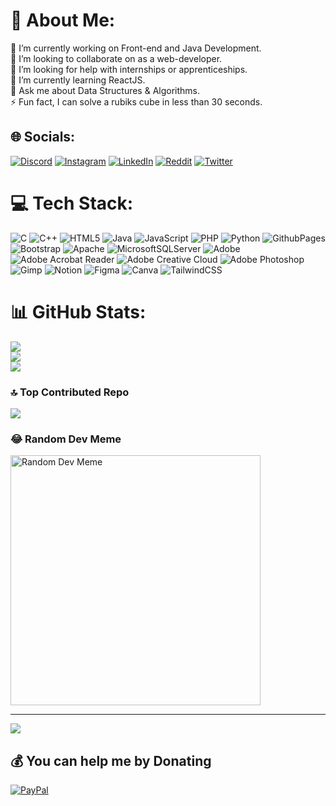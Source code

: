 # 💫 About Me:
🔭 I’m currently working on Front-end and Java Development.<br>👯 I’m looking to collaborate on as a web-developer.<br>🤝 I’m looking for help with internships or apprenticeships.<br>🌱 I’m currently learning ReactJS.<br>💬 Ask me about Data Structures & Algorithms.<br>⚡ Fun fact, I can solve a rubiks cube in less than 30 seconds.


## 🌐 Socials:
[![Discord](https://img.shields.io/badge/Discord-%237289DA.svg?logo=discord&logoColor=white)](https://discord.gg/EpicVansh#2597)
[![Instagram](https://img.shields.io/badge/Instagram-%23E4405F.svg?logo=Instagram&logoColor=white)](https://instagram.com/vanishedddddd)
[![LinkedIn](https://img.shields.io/badge/LinkedIn-%230077B5.svg?logo=linkedin&logoColor=white)](https://www.linkedin.com/in/vansh-sharma-643998220/)
[![Reddit](https://img.shields.io/badge/Reddit-%23FF4500.svg?logo=Reddit&logoColor=white)](https://reddit.com/user/EpicVansh)
[![Twitter](https://img.shields.io/badge/Twitter-000000?style=for-the-badge&logo=twitter&logoColor=white)](https://twitter.com/VanshSh74130867)

# 💻 Tech Stack:
![C](https://img.shields.io/badge/c-%2300599C.svg?style=for-the-badge&logo=c&logoColor=white) ![C++](https://img.shields.io/badge/c++-%2300599C.svg?style=for-the-badge&logo=c%2B%2B&logoColor=white) ![HTML5](https://img.shields.io/badge/html5-%23E34F26.svg?style=for-the-badge&logo=html5&logoColor=white) ![Java](https://img.shields.io/badge/java-%23ED8B00.svg?style=for-the-badge&logo=openjdk&logoColor=white) ![JavaScript](https://img.shields.io/badge/javascript-%23323330.svg?style=for-the-badge&logo=javascript&logoColor=%23F7DF1E) ![PHP](https://img.shields.io/badge/php-%23777BB4.svg?style=for-the-badge&logo=php&logoColor=white) ![Python](https://img.shields.io/badge/python-3670A0?style=for-the-badge&logo=python&logoColor=ffdd54) ![GithubPages](https://img.shields.io/badge/github%20pages-121013?style=for-the-badge&logo=github&logoColor=white) ![Bootstrap](https://img.shields.io/badge/bootstrap-%238511FA.svg?style=for-the-badge&logo=bootstrap&logoColor=white) ![Apache](https://img.shields.io/badge/apache-%23D42029.svg?style=for-the-badge&logo=apache&logoColor=white) ![MicrosoftSQLServer](https://img.shields.io/badge/Microsoft%20SQL%20Server-CC2927?style=for-the-badge&logo=microsoft%20sql%20server&logoColor=white) ![Adobe](https://img.shields.io/badge/adobe-%23FF0000.svg?style=for-the-badge&logo=adobe&logoColor=white) ![Adobe Acrobat Reader](https://img.shields.io/badge/Adobe%20Acrobat%20Reader-EC1C24.svg?style=for-the-badge&logo=Adobe%20Acrobat%20Reader&logoColor=white) ![Adobe Creative Cloud](https://img.shields.io/badge/Adobe%20Creative%20Cloud-DA1F26.svg?style=for-the-badge&logo=Adobe%20Creative%20Cloud&logoColor=white) ![Adobe Photoshop](https://img.shields.io/badge/adobe%20photoshop-%2331A8FF.svg?style=for-the-badge&logo=adobe%20photoshop&logoColor=white) ![Gimp](https://img.shields.io/badge/Gimp-657D8B?style=for-the-badge&logo=gimp&logoColor=FFFFFF) ![Notion](https://img.shields.io/badge/Notion-%23000000.svg?style=for-the-badge&logo=notion&logoColor=white) ![Figma](https://img.shields.io/badge/figma-%23F24E1E.svg?style=for-the-badge&logo=figma&logoColor=white) ![Canva](https://img.shields.io/badge/Canva-%2300C4CC.svg?style=for-the-badge&logo=Canva&logoColor=white) ![TailwindCSS](https://img.shields.io/badge/tailwindcss-%2338B2AC.svg?style=for-the-badge&logo=tailwind-css&logoColor=white)
# 📊 GitHub Stats:
![](https://github-readme-stats.vercel.app/api?username=VanshSharma0&theme=radical&hide_border=true&include_all_commits=false&count_private=false)<br/>
![](https://github-readme-streak-stats.herokuapp.com/?user=VanshSharma0&theme=radical&hide_border=true)<br/>
![](https://github-readme-stats.vercel.app/api/top-langs/?username=VanshSharma0&theme=radical&hide_border=true&include_all_commits=false&count_private=false&layout=compact)

### 🔝 Top Contributed Repo
![](https://github-contributor-stats.vercel.app/api?username=VanshSharma0&limit=5&theme=radical&combine_all_yearly_contributions=true)

### 😂 Random Dev Meme
<a href="https://www.reddit.com/r/ProgrammerHumor/"><img src="placeholder.jpg" alt="Random Dev Meme" style="height: 400px;" /></a>



---
[![](https://visitcount.itsvg.in/api?id=VanshSharma0&icon=0&color=0)](https://visitcount.itsvg.in)

  ## 💰 You can help me by Donating
  [![PayPal](https://img.shields.io/badge/PayPal-00457C?style=for-the-badge&logo=paypal&logoColor=white)](https://paypal.me/https://www.paypal.com/paypalme/VanshSharma00?country.x=IN&locale.x=en_GB) 

  
<!-- Proudly created with GPRM ( https://gprm.itsvg.in ) -->
